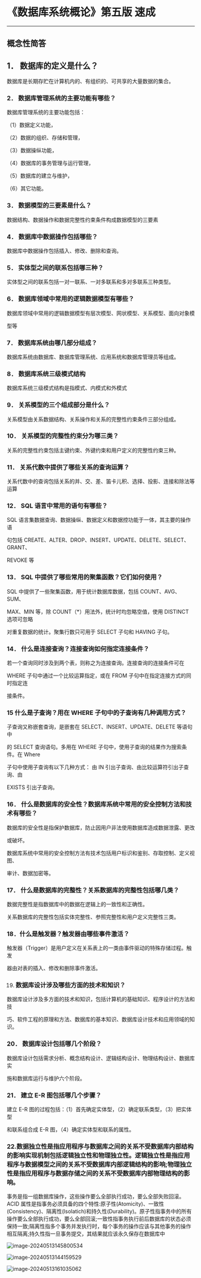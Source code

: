 # 《数据库系统概论》第五版  速成

-------





## 概念性简答

## 1． 数据库的定义是什么？

数据库是长期存贮在计算机内的、有组织的、可共享的大量数据的集合。

### 2． 数据库管理系统的主要功能有哪些？

数据库管理系统的主要功能包括：

 （1）数据定义功能，

 （2）数据的组织、存储和管理，

 （3）数据操纵功能，

 （4）数据库的事务管理与运行管理，

 （5）数据库的建立与维护，

 （6）其它功能。

### 3． 数据模型的三要素是什么？

数据结构、数据操作和数据完整性约束条件构成数据模型的三要素

### 4． 数据库中数据操作包括哪些？

数据库中数据操作包括插入、修改、删除和查询。

### 5． 实体型之间的联系包括哪三种？

实体型之间的联系包括一对一联系、一对多联系和多对多联系三种类型。

### 6． 数据库领域中常用的逻辑数据模型有哪些？

数据库领域中常用的逻辑数据模型有层次模型、网状模型、关系模型、面向对象模

型等

### 7． 数据库系统由哪几部分组成？

数据库系统由数据库、数据库管理系统、应用系统和数据库管理员等组成。

### 8． 数据库系统三级模式结构

数据库系统三级模式结构是指模式、内模式和外模式

### 9． 关系模型的三个组成部分是什么？

关系模型由关系数据结构、关系操作和关系的完整性约束条件三部分组成。

### 10． 关系模型的完整性约束分为哪三类？

关系的完整性约束包括主键约束、外键约束和用户定义的完整性约束三种。

### 11． 关系代数中提供了哪些关系的查询运算？

关系代数中的查询包括关系的并、交、差、笛卡儿积、选择、投影、连接和除法等运算

### 12． SQL 语言中常用的语句有哪些？

SQL 语言集数据查询、数据操纵、数据定义和数据控功能于一体，其主要的操作语

句包括 CREATE、ALTER、DROP、INSERT、UPDATE、DELETE、SELECT、GRANT、

REVOKE 等

### 13． SQL 中提供了哪些常用的聚集函数？它们如何使用？

SQL 中提供了一些聚集函数，用于统计数据库数据，包括 COUNT、AVG、SUM、

MAX、MIN 等，除 COUNT（*）用法外，统计时均忽略空值，使用 DISTINCT 选项可忽略

对重复数据的统计。聚集行数只可用于 SELECT 子句和 HAVING 子句。

### 14． 什么是连接查询？连接查询如何指定连接条件？

若一个查询同时涉及到两个表，则称之为连接查询。连接查询的连接条件可在

WHERE 子句中通过一个比较运算指定，或在 FROM 子句中在指定连接方式的同时指定连

接条件。

### 15 什么是子查询？用在 WHERE 子句中的子查询有几种调用方式？

子查询又称嵌套查询，是嵌套在 SELECT、INSERT、UPDATE、DELETE 等语句中

的 SELECT 查询语句。多用在 WHERE 子句中，使用子查询的结果作为搜索条件。在 Where

子句中使用子查询有以下几种方式： 由 IN 引出子查询、由比较运算符引出子查询、由

EXISTS 引出子查询。

### 16． 什么是数据库的安全性？数据库系统中常用的安全控制方法和技术有哪些？

数据库的安全性是指保护数据库，防止因用户非法使用数据库造成数据泄露、更改

或破坏。

数据库系统中常用的安全控制方法有技术包括用户标识和鉴别、存取控制、定义视图、

审计、数据加密等。

### 17． 什么是数据库的完整性？关系数据库的完整性包括哪几类？

数据完整性是指数据库中的数据在逻辑上的一致性和正确性。

关系数据库的完整性包括实体完整性、参照完整性和用户定义完整性三类。

### 18．什么是触发器？触发器由哪些事件激活？

触发器（Trigger）是用户定义在关系表上的一类由事件驱动的特殊存储过程。触发

器由对表的插入、修改和删除事件激活。

19. ### 数据库设计涉及哪些方面的技术和知识？ 

数据库设计涉及多方面的技术和知识，包括计算机的基础知识、程序设计的方法和技

巧、软件工程的原理和方法、数据库的基本知识、数据库设计技术和应用领域的知识。

### 20． 数据库设计包括哪几个阶段？

数据库设计包括需求分析、概念结构设计、逻辑结构设计、物理结构设计、数据库实

施和数据库运行与维护六个阶段。

### 21． 建立 E-R 图包括哪几个步骤？

建立 E-R 图的过程包括：（1）首先确定实体型，（2）确定联系类型，（3）把实体型

和联系组合成 E-R 图，（4）确定实体型和联系的属性。

### 22.数据独立性是指应用程序与数据库之间的关系不受数据库内部结构的影响实现机制包括逻辑独立性和物理独立性。逻辑独立性是指应用程序与数据模型之间的关系不受数据库内部逻辑结构的影响;物理独立性是指应用程序与数据存储之间的关系不受数据库内部物理结构的影响。

事务是指一组数据库操作，这些操作要么全部执行成功，要么全部失败回滚。ACID 属性是指事务必须具备的四个特性:原子性(Atomicity)、一致性(Consistency)、隔离性(lsolatich)和持久性(Durability)。原子性指事务中的所有操作要么全部执行成功，要么全部回滚;一致性指事务执行前后数据库的状态必须保持一致;隔离性指多个事务并发执行时，每个事务的操作应该与其他事务的操作相互隔离;持久性指一旦事务提交，其结果就应该永久保存在数据库中

![image-20240513145800534](C:\Users\sz.L\AppData\Roaming\Typora\typora-user-images\image-20240513145800534.png)

![image-20240513144159529](C:\Users\sz.L\AppData\Roaming\Typora\typora-user-images\image-20240513144159529.png)

![image-20240513161035062](C:\Users\sz.L\AppData\Roaming\Typora\typora-user-images\image-20240513161035062.png)

